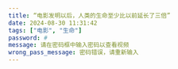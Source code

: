 ```yaml
---
title: “电影发明以后，人类的生命至少比以前延长了三倍”
date: 2024-08-30 11:31:42
tags: ["电影", "生命"]
password: #
message: 请在密码框中输入密码以查看视频
wrong_pass_message: 密码错误，请重新输入
---
```

<head>
  <link href="https://vjs.zencdn.net/8.16.1/video-js.css" rel="stylesheet" />
  <!-- 如果需要支持 IE8 (Video.js 版本7之前) -->
  <!-- <script src="https://vjs.zencdn.net/ie8/1.1.2/videojs-ie8.min.js"></script> -->

  <style>
    /* 默认样式 */
    .video-js {
      left: 70px;
      width: 800px;
      height: 500px;
    }

    /* 针对手机设备的样式调整 */
    @media screen and (max-width: 1300px) {
      .video-js {
        width: 100%;
        height: 0;
        left: 0;
        padding-top: 56.25%; /* 16:9 比例 */
        position: relative;
      }
      .video-js iframe {
        position: absolute;
        top: 0;
        width: 100%;
        height: 100%;
      }
    }
  </style>

  <!-- 加载 nPlayer.js -->
  <script src="https://nplayer.js.org/nplayer.js"></script>
  <link rel="stylesheet" href="https://nplayer.js.org/nplayer.css" />
</head>

<body>
  <video
    id="my-video"
    class="video-js"
    controls
    preload="auto"
    poster="./Picbase/JCL.webp"
    data-setup="{}"
  >
    <source src="#" type="application/x-mpegURL" />
    <source src="./filmbase/test.mp4" type="video/mp4" />
    <p class="vjs-no-js">
      Love U Forever
      <a href="https://videojs.com/html5-video-support/" target="_blank">supports HTML5 video</a>
    </p>
  </video>

  <script src="https://vjs.zencdn.net/8.16.1/video.min.js"></script>
  
  <!-- 初始化 nPlayer.js -->
  <script>
    const player = new NPlayer({
      source: {
        src: "./filmbase/test.mp4",
        type: "video/mp4"
      },
      container: document.getElementById("my-video"),
      autoplay: false,
      controls: true,
      loop: false,
    });
  </script>
</body>
